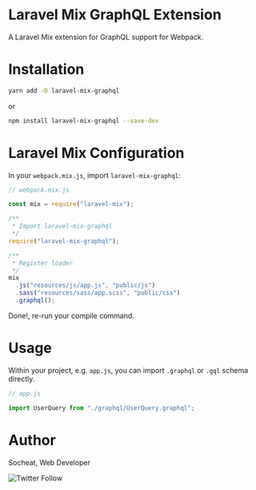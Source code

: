 # Laravel Mix GraphQL Extension

A Laravel Mix extension for GraphQL support for Webpack.

# Installation

```sh
yarn add -D laravel-mix-graphql
```

or

```sh
npm install laravel-mix-graphql --save-dev
```

# Laravel Mix Configuration

In your `webpack.mix.js`, import `laravel-mix-graphql`:

```js
// webpack.mix.js

const mix = require("laravel-mix");

/**
 * Import laravel-mix-graphql
 */
require("laravel-mix-graphql");

/**
 * Register loader
 */
mix
  .js("resources/js/app.js", "public/js")
  .sass("resources/sass/app.scss", "public/css")
  .graphql();
```

Done!, re-run your compile command.

# Usage

Within your project, e.g. `app.js`, you can import `.graphql` or `.gql` schema directly.

```js
// app.js

import UserQuery from "./graphql/UserQuery.graphql";
```

# Author

Socheat, Web Developer

![Twitter Follow](https://img.shields.io/twitter/follow/socheatsok78.svg?style=social)
